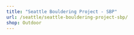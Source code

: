 ```yaml
---
title: "Seattle Bouldering Project - SBP"
url: /seattle/seattle-bouldering-project-sbp/
shop: Outdoor
---
```

